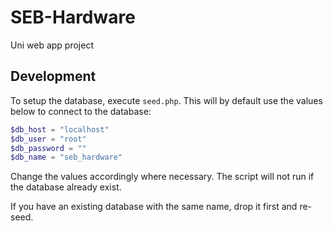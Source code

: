 # SEB-Hardware

Uni web app project

## Development

To setup the database, execute `seed.php`. This will by default use the values below to connect to the database:

```php
$db_host = "localhost"
$db_user = "root"
$db_password = ""
$db_name = "seb_hardware"
```

Change the values accordingly where necessary. The script will not run if the database already exist.

If you have an existing database with the same name, drop it first and re-seed.
